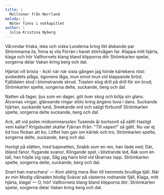 ```yaml
---
title: |
  Molltoner från Norrland
melody: |
  Noter finns i notkapitlet
author: |
  Julia Kristina Nyberg
---
```

Vårvindar friska, leka och viska
Lunderna kring likt älskande par
Strömmarna ila, finna ej vila
Förrän i havet störtvågen far.
Klappa mitt hjärta, klaga och hör
Vallhornets klang bland klipporna dör
Strömkarlen spelar, sorgerna delar
Vakan kring berg och dal.

Hjärtat vill brista - Ack! när när sista
gången jag hörde kärlekens röst:
avskedets plåga, ögonens låga,
mun emot mun vid klappande bröst.
Fjälldalen stod i blomstrande skrud.
Trasten slog drill på drill för sin brud;
Strömkarlen spelte, sorgerna delte,
suckande, berg och dal.

Natten så fager, ljus som en dager,
göt över skog och bölja sin glans.
Älvornas vingar, glänsande ringar
slöto kring ängens tuva i dans.
Suckande hjärtan, suckande lund,
Smekande ord och saligt förbund!
Strömkarlen spelte, sorgerna delte
suckande, berg och dal.

Ack, att vid polen midsommarsolen
Tusende år bortsovit så sällt!
Hastigt vem kallar? Krigsbudet skallar
Fjärran ifrån: "Till vapen!" så gällt.
Nu var ej tid hos flickan att bo,
Löftet han gav om kärlek och tro;
Strömkarlen spelte, sorgerna delte,
suckande, berg och dal.

Hurtigt på slätten, med bajonetten,
Snabb som en ren, han ilade ned;
Där, ibland fanor, flygande svanor,
Klingande spel, i blixtrande led,
Rak som en tall, han höjde sig opp,
Såg jag hans bild vid tårarnas lopp.
Strömkarlen spelte, sorgerna delte,
suckande, berg och dal.

Snart han marschera' — Kom aldrig mera
Åter till hemmets brudliga tjäll.
När av min Modig vålnaden blodig
Svävar på västerns rodnande fjäll,
Klaga, mitt hjärta, klaga! — O, hör!
Vallhornets klang bland klipporna dör:
Strömkarlen spelar, sorgerna delar
Vakan kring berg och dal.
